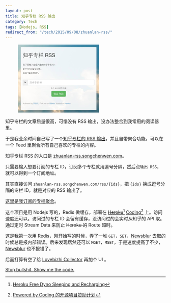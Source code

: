```yaml
---
layout: post
title: 知乎专栏 RSS 输出
category: Tech
tags: [Nodejs, RSS]
redirect_from: "/tech/2015/09/08/zhuanlan-rss/"
---
```

<figure>
  <a href="/images/zhuanlan-rss/1.jpg"><img style="width:60%" src="/images/zhuanlan-rss/1.thumb.jpg"></a>
</figure>

知乎专栏的文章质量很高，可惜没有 RSS 输出，没办法整合到我常用的阅读器里。

于是我业余时间自己写了一个[知乎专栏的 RSS 输出](http://zhuanlan-rss.songchenwen.com/)，并且自带聚合功能，可以在一个 Feed 里聚合所有自己喜欢的专栏的内容。

<!-- more -->

知乎专栏 RSS 的入口是 [zhuanlan-rss.songchenwen.com](http://zhuanlan-rss.songchenwen.com/)。

只需要输入想要订阅的专栏 ID，订阅多个专栏就用逗号分隔，然后点`输出 RSS`，就可以得到一个订阅地址。

其实直接访问 `zhuanlan-rss.songchenwen.com/rss/{ids}`，把 `{ids}` 换成逗号分隔的专栏 ID，就是对应的 RSS 输出了。

[这里是我订阅的专栏聚合](http://zhuanlan-rss.songchenwen.com/rss/yeka52,maboyong,datouma,gaizhilizcw,tianhao,qinnan,lianghuan,talich,loveletter,zenithdie,Glasschurch,nosensedigit,oldplusnew,negative2,taosay,DKLearnsPop,mactalk,lswlsw,rosicky311,zhimovie,liangbianyao,bianzhongqingnianxingdongzhinan,phos-study,wontfallinyourlap,24frames,wuliang8910)。

这个项目是用 Nodejs 写的，Redis 做缓存，部署在 ~~[Heroku](https://heroku.com)~~[^1] [Coding](https://coding.net/register?key=e0dc4382-c94f-461a-8736-88e070026acd)[^2] 上。访问速度还可以。访问过的专栏 ID 会留有缓存，没访问过的会实时从知乎的 API 取。通过定时 Stream Data 来防止 ~~Heroku 的~~ Route 超时。

这是我第一次用 Redis，刚开始写的时候，弄了一堆 `GET`，`SET`，[Newsblur](http://newsblur.com) 去取的时候总是报内部错误。后来发现居然还可以 `MGET`，`MSET`，于是速度提高了不少，[Newsblur](http://newsblur.com) 也不报错了。

后面打算有空了给 [Lovebizhi Collector](/tech/2015/06/07/lovebizhi-collector/) 再加个 UI 。

[Stop bullshit. Show me the code.](https://github.com/songchenwen/zhuanlan-rss/)

[^1]: [Heroku Free Dyno Sleeping and Recharging](https://devcenter.heroku.com/articles/dyno-sleeping)
[^2]: [Powered by Coding 的开源项目赞助计划](https://coding.net/u/coding/p/Powered-by-Coding/git)
